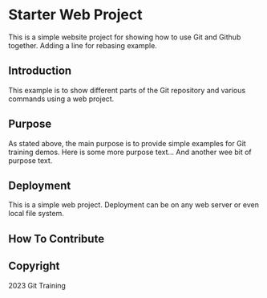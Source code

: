 # Starter Web Project

This is a simple website project for showing how to use Git and Github together. Adding a line for rebasing example.

## Introduction

This example is to show different parts of the Git repository and various commands using a web project.

## Purpose

As stated above, the main purpose is to provide simple examples for Git training demos.
Here is some more purpose text...
And another wee bit of purpose text.

## Deployment

This is a simple web project. Deployment can be on any web server or even local file system.

## How To Contribute

## Copyright
2023 Git Training
